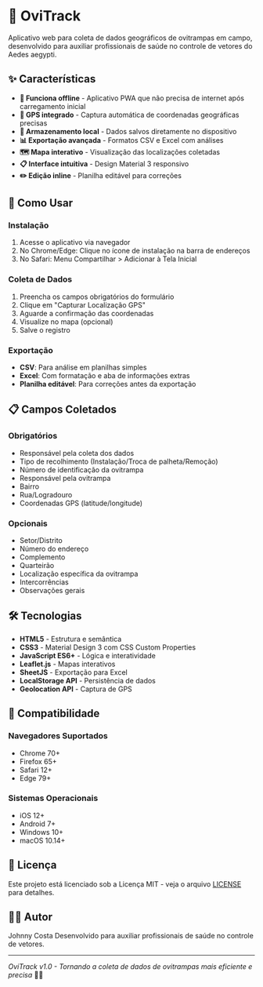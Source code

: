 # 🦟 OviTrack

Aplicativo web para coleta de dados geográficos de ovitrampas em campo, desenvolvido para auxiliar profissionais de saúde no controle de vetores do Aedes aegypti.

## ✨ Características

- **📱 Funciona offline** - Aplicativo PWA que não precisa de internet após carregamento inicial
- **📍 GPS integrado** - Captura automática de coordenadas geográficas precisas
- **💾 Armazenamento local** - Dados salvos diretamente no dispositivo
- **📊 Exportação avançada** - Formatos CSV e Excel com análises
- **🗺️ Mapa interativo** - Visualização das localizações coletadas
- **📋 Interface intuitiva** - Design Material 3 responsivo
- **✏️ Edição inline** - Planilha editável para correções

## 🚀 Como Usar

### Instalação
1. Acesse o aplicativo via navegador
2. No Chrome/Edge: Clique no ícone de instalação na barra de endereços
3. No Safari: Menu Compartilhar > Adicionar à Tela Inicial

### Coleta de Dados
1. Preencha os campos obrigatórios do formulário
2. Clique em "Capturar Localização GPS"
3. Aguarde a confirmação das coordenadas
4. Visualize no mapa (opcional)
5. Salve o registro

### Exportação
- **CSV**: Para análise em planilhas simples
- **Excel**: Com formatação e aba de informações extras
- **Planilha editável**: Para correções antes da exportação

## 📋 Campos Coletados

### Obrigatórios
- Responsável pela coleta dos dados
- Tipo de recolhimento (Instalação/Troca de palheta/Remoção)
- Número de identificação da ovitrampa
- Responsável pela ovitrampa
- Bairro
- Rua/Logradouro
- Coordenadas GPS (latitude/longitude)

### Opcionais
- Setor/Distrito
- Número do endereço
- Complemento
- Quarteirão
- Localização específica da ovitrampa
- Intercorrências
- Observações gerais

## 🛠️ Tecnologias

- **HTML5** - Estrutura e semântica
- **CSS3** - Material Design 3 com CSS Custom Properties
- **JavaScript ES6+** - Lógica e interatividade
- **Leaflet.js** - Mapas interativos
- **SheetJS** - Exportação para Excel
- **LocalStorage API** - Persistência de dados
- **Geolocation API** - Captura de GPS

## 📱 Compatibilidade

### Navegadores Suportados
- Chrome 70+
- Firefox 65+
- Safari 12+
- Edge 79+

### Sistemas Operacionais
- iOS 12+
- Android 7+
- Windows 10+
- macOS 10.14+

## 📄 Licença

Este projeto está licenciado sob a Licença MIT - veja o arquivo [LICENSE](LICENSE) para detalhes.

## 👨‍💻 Autor

Johnny Costa
Desenvolvido para auxiliar profissionais de saúde no controle de vetores.

---

*OviTrack v1.0 - Tornando a coleta de dados de ovitrampas mais eficiente e precisa* 🦟📍